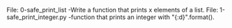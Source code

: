 File: 0-safe_print_list -Write a function that prints x elements of a list.
File: 1-safe_print_integer.py -function that prints an integer with "{:d}".format().

